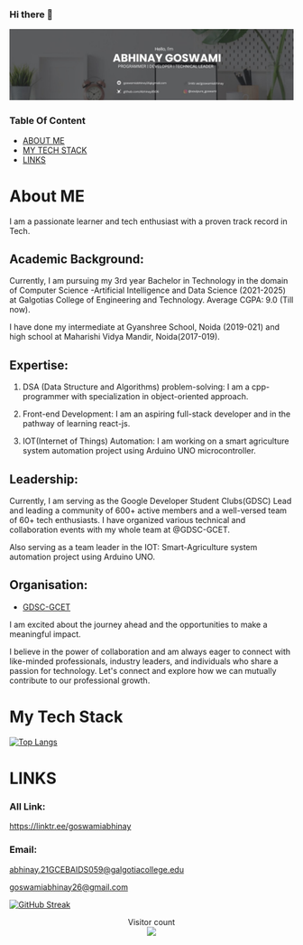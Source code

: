 ### Hi there 👋
<div>

![Profile Banner](/Banner.jpg)

</div>


### Table Of Content
- [ABOUT ME](#about-me)
- [MY TECH STACK](#my-tech-stack)
- [LINKS](#links)

# About ME
I am a passionate learner and tech enthusiast with a proven track record in Tech.
 
## Academic Background:

Currently, I am pursuing my 3rd year Bachelor in Technology in the domain of Computer Science -Artificial Intelligence and Data Science (2021-2025) at Galgotias College of Engineering and Technology.
Average CGPA: 9.0 (Till now).

I have done my intermediate at Gyanshree School, Noida (2019-021) and high school at Maharishi Vidya Mandir, Noida(2017-019).

## Expertise:

1. DSA (Data Structure and Algorithms) problem-solving: I am a cpp-programmer with specialization in object-oriented approach.
   
2. Front-end Development: I am an aspiring full-stack developer and in the pathway of learning react-js.
   
3. IOT(Internet of Things) Automation: I am working on a smart agriculture system automation project using Arduino UNO microcontroller. 

## Leadership:

Currently, I am serving as the Google Developer Student Clubs(GDSC) Lead and leading a community of 600+ active members and a well-versed team of 60+ tech enthusiasts. 
I have organized various technical and collaboration events with my whole team at @GDSC-GCET.

Also serving as a team leader in the IOT: Smart-Agriculture system automation project using Arduino UNO.

## Organisation:

- [GDSC-GCET](https://github.com/GDSC-GCET)
  

I am excited about the journey ahead and the opportunities to make a meaningful impact.

I believe in the power of collaboration and am always eager to connect with like-minded professionals, industry leaders, and individuals who share a passion for technology. Let's connect and explore how we can mutually contribute to our professional growth.


# My Tech Stack
[![Top Langs](https://github-readme-stats.vercel.app/api/top-langs?username=abhinay8506&layout=donut-vertical&show_icons=true&theme=dark&title_color=04478d9&icon_color=04478d9&text_color=ffffff&bg_color=000)](https://github.com/Abhinay8506)

<!-- ![image](https://www.researchsnipers.com/wp-content/uploads/2020/10/Programming-Language.png) -->

# LINKS
### All Link:
https://linktr.ee/goswamiabhinay

### Email:
abhinay.21GCEBAIDS059@galgotiacollege.edu

goswamiabhinay26@gmail.com

[![GitHub Streak](https://streak-stats.demolab.com?user=Abhinay8506&card_width=500)](https://git.io/streak-stats)

<p align="center"> 
  Visitor count<br>
  <img src="https://profile-counter.glitch.me/Abhinay8506/count.svg" />
</p>

